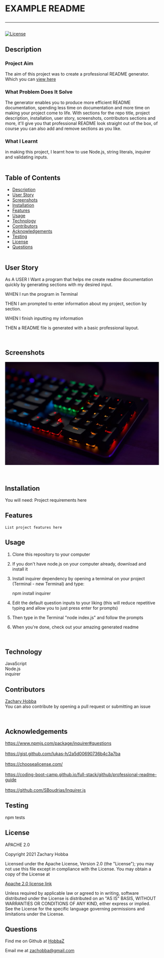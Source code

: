 
# EXAMPLE README<hr>
[![License](https://img.shields.io/badge/License-APACHE_2.0-blue.svg)](https://choosealicense.com/licenses/apache-2.0/)

## Description
 
  <h3>Project Aim</h3>

  The aim of this project was to create a professional README generator.
  Which you can [view here](https://github.com/HobbaZ/README-Generator)

  <h3>What Problem Does It Solve</h3>

  The generator enables you to produce more efficient README documentation, spending less time on documentation and 
  more time on making your project come to life. With sections for the repo title, project description, installation, user story, screenshots, contributors sections and more,
  it'll give you that professional README look straight out of the box, of course you can also add and remove sections as you like.

  <h3>What I Learnt</h3>

  in making this project, I learnt how to use Node.js, string literals, inquirer and validating inputs.
  <br><br>

## Table of Contents
- [Description](#description)
- [User Story](#userstory)
- [Screenshots](#screenshots)
- [Installation](#installation)
- [Features](#features)
- [Usage](#usage)
- [Technology](#technology)
- [Contributors](#contributors)
- [Acknowledgements](#acknowledgements)
- [Testing](#testing)
- [License](#license)
- [Questions](#questions)<br><br>

## User Story

  As A USER I Want a program that helps me create readme documentation quickly by generating sections with my desired input.

  WHEN I run the program in Terminal

  THEN I am prompted to enter information about my project, section by section.

  WHEN I finish inputting my information

  THEN a README file is generated with a basic professional layout.
  
<br>

## Screenshots

  ![example image](/Develop/assets/images/mohammad-rahmani-lPKIb8dJ8kw-unsplash.jpg)
  
<br>

## Installation
You will need: 
Project requirements here
<br>

## Features


    List project features here

    

## Usage

  1. Clone this repository to your computer
  2. If you don't have node.js on your computer already, download and install it
  3. Install inquirer dependency by opening a termimal on your project (Terminal - new Terminal) and type:

      npm install inquirer 

  4. Edit the default question inputs to your liking (this will reduce repetitive typing and allow you to just press enter for prompts)
  5. Then type in the Terminal "node index.js" and follow the prompts
  6. When you're done, check out your amazing generated readme

  
<br>

## Technology
JavaScript<br>Node.js<br>inquirer
<br>
 
## Contributors

  [Zachary Hobba](https://github.com/HobbaZ)<br> 
  You can also contribute by opening a pull request or submitting an issue
  
<br>

## Acknowledgements
https://www.npmjs.com/package/inquirer#questions<br><br>https://gist.github.com/lukas-h/2a5d00690736b4c3a7ba<br><br>https://choosealicense.com/<br><br>https://coding-boot-camp.github.io/full-stack/github/professional-readme-guide<br><br>https://github.com/SBoudrias/Inquirer.js
<br>

## Testing
npm tests
<br>

## License
APACHE 2.0

Copyright 2021 Zachary Hobba

Licensed under the Apache License, Version 2.0 (the "License");
you may not use this file except in compliance with the License.
You may obtain a copy of the License at

[Apache 2.0 license link](http://www.apache.org/licenses/LICENSE-2.0)

Unless required by applicable law or agreed to in writing, software
distributed under the License is distributed on an "AS IS" BASIS,
WITHOUT WARRANTIES OR CONDITIONS OF ANY KIND, either express or implied.
See the License for the specific language governing permissions and
limitations under the License.
<br>

## Questions
Find me on Github at [HobbaZ](https://github.com/HobbaZ)

Email me at [zachobba@gmail.com](zachobba@gmail.com)
